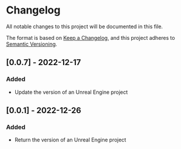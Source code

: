 # Changelog

All notable changes to this project will be documented in this file.

The format is based on [Keep a Changelog](https://keepachangelog.com/en/1.0.0/), 
and this project adheres to [Semantic Versioning](https://semver.org/spec/v2.0.0.html).


## [0.0.7] - 2022-12-17
### Added
- Update the version of an Unreal Engine project

## [0.0.1] - 2022-12-26
### Added
- Return the version of an Unreal Engine project